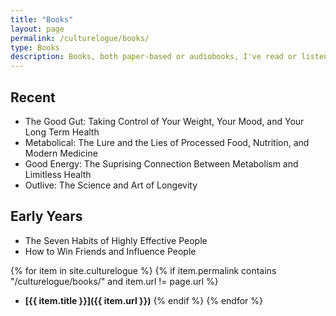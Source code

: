 ```yaml
---
title: "Books"
layout: page
permalink: /culturelogue/books/
type: Books
description: Books, both paper-based or audiobooks, I've read or listenened to or are in the queue.
---
```


## Recent

- The Good Gut: Taking Control of Your Weight, Your Mood, and Your Long Term Health
- Metabolical: The Lure and the Lies of Processed Food, Nutrition, and Modern Medicine
- Good Energy: The Suprising Connection Between Metabolism and Limitless Health
- Outlive: The Science and Art of Longevity

## Early Years

- The Seven Habits of Highly Effective People
- How to Win Friends and Influence People
  
{% for item in site.culturelogue %}
{% if item.permalink contains "/culturelogue/books/" and item.url != page.url %}
- **[{{ item.title }}]({{ item.url }})**
{% endif %}
{% endfor %}
